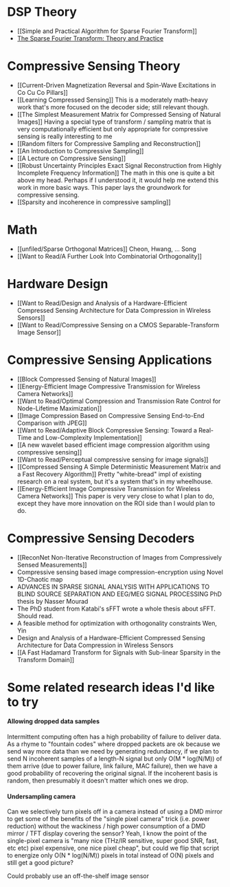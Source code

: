 # DSP Theory
 - [[Simple and Practical Algorithm for Sparse Fourier Transform]]
 - [The Sparse Fourier Transform: Theory and Practice](https://haitham.ece.illinois.edu/Papers/thesis.pdf)

# Compressive Sensing Theory
 - [[Current-Driven Magnetization Reversal and Spin-Wave Excitations in Co Cu Co Pillars]]
 - [[Learning Compressed Sensing]]
This is a moderately math-heavy work that's more focused on the decoder side; still relevant though.
 - [[The Simplest Measurement Matrix for Compressed Sensing of Natural Images]]
Having a special type of transform / sampling matrix that is very computationally efficient but only appropriate for compressive sensing is really interesting to me
 - [[Random filters for Compressive Sampling and Reconstruction]]
 - [[An Introduction to Compressive Sampling]]
 - [[A Lecture on Compressive Sensing]]
 - [[Robust Uncertainty Principles Exact Signal Reconstruction from Highly Incomplete Frequency Information]]
The math in this one is quite a bit above my head. Perhaps if I understood it, it would help me extend this work in more basic ways. This paper lays the groundwork for compressive sensing.
 - [[Sparsity and incoherence in compressive sampling]]

# Math
 - [[unfiled/Sparse Orthogonal Matrices]]
Cheon, Hwang, ... Song
 - [[Want to Read/A Further Look Into Combinatorial Orthogonality]]

# Hardware Design
 - [[Want to Read/Design and Analysis of a Hardware-Efficient Compressed Sensing Architecture for Data Compression in Wireless Sensors]]
 - [[Want to Read/Compressive Sensing on a CMOS Separable-Transform Image Sensor]]

# Compressive Sensing Applications
 - [[Block Compressed Sensing of Natural Images]]
 - [[Energy-Efficient Image Compressive Transmission for Wireless Camera Networks]]
 - [[Want to Read/Optimal Compression and Transmission Rate Control for Node-Lifetime Maximization]]
 - [[Image Compression Based on Compressive Sensing End-to-End Comparison with JPEG]]
 - [[Want to Read/Adaptive Block Compressive Sensing: Toward a Real-Time and Low-Complexity Implementation]]
 - [[A new wavelet based efficient image compression algorithm using compressive sensing]]
 - [[Want to Read/Perceptual compressive sensing for image signals]]
 - [[Compressed Sensing A Simple Deterministic Measurement Matrix and a Fast Recovery Algorithm]]
Pretty "white-bread" impl of existing research on a real system, but it's a system that's in my wheelhouse.
 - [[Energy-Efficient Image Compressive Transmission for Wireless Camera Networks]]
This paper is very very close to what I plan to do, except they have more innovation on the ROI side than I would plan to do.
<!-------------------------------------------------------------------------------->


<!-------------------------------------------------------------------------------->

# Compressive Sensing Decoders
 - [[ReconNet Non-Iterative Reconstruction of Images from Compressively Sensed Measurements]]
- Compressive sensing based image compression-encryption using Novel 1D-Chaotic map
 - ADVANCES IN SPARSE SIGNAL ANALYSIS WITH  APPLICATIONS TO BLIND SOURCE SEPARATION AND  EEG/MEG SIGNAL PROCESSING
    PhD thesis by Nasser Mourad
 - The PhD student from Katabi's sFFT wrote a whole thesis about sFFT. Should read.
 - A feasible method for optimization with orthogonality constraints
    Wen, Yin
 - Design and Analysis of a Hardware-Efficient Compressed Sensing Architecture for Data Compression in Wireless Sensors
 - [[A Fast Hadamard Transform for Signals with Sub-linear Sparsity in the Transform Domain]]


# Some related research ideas I'd like to try

#### Allowing dropped data samples
Intermittent computing often has a high probability of failure to deliver data. As a rhyme to "fountain codes" where dropped packets are ok because we send way more data than we need by generating redundancy, if we plan to send N incoherent samples of a length-N signal but only O(M * log(N/M)) of them arrive (due to power failure, link failure, MAC failure), then we have a good probability of recovering the original signal. If the incoherent basis is random, then presumably it doesn't matter which ones we drop.

#### Undersampling camera
Can we selectively turn pixels off in a camera instead of using a DMD mirror to get some of the benefits of the "single pixel camera" trick (i.e. power reduction) without the wackiness / high power consumption of a DMD mirror / TFT display covering the sensor? Yeah, I know the point of the single-pixel camera is "many nice (THz/IR sensitive, super good SNR, fast, etc etc) pixel expensive, one nice pixel cheap", but could we flip that script to energize only O(N * log(N/M)) pixels in total instead of O(N) pixels and still get a good picture?

Could probably use an off-the-shelf image sensor